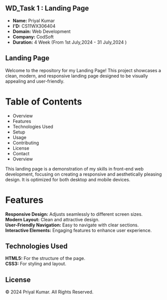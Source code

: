 WD_Task 1 : Landing Page 
-------------------------
* __Name:__ Priyal Kumar  
* __I'D:__ CS11WX306404  
* __Domain:__ Web Development   
* __Company:__ CodSoft  
* __Duration:__ 4 Week (From 1st July,2024 - 31 July,2024 )  

  
Landing Page
--------------
Welcome to the repository for my Landing Page! This project showcases a clean, modern, and responsive landing page designed to be visually appealing and user-friendly.

# Table of Contents
* Overview  
* Features  
* Technologies Used
* Setup  
* Usage  
* Contributing  
* License  
* Contact  
* Overview  

This landing page is a demonstration of my skills in front-end web development, focusing on creating a responsive and aesthetically pleasing design. It is optimized for both desktop and mobile devices.

# Features  

__Responsive Design:__ Adjusts seamlessly to different screen sizes.  
__Modern Layout:__ Clean and attractive design.  
__User-Friendly Navigation:__ Easy to navigate with clear sections.  
__Interactive Elements:__ Engaging features to enhance user experience.  

Technologies Used
---------------------
__HTML5:__ For the structure of the page.  
__CSS3:__ For styling and layout.   

License
---------
© 2024 Priyal Kumar. All Rights Reserved.  
